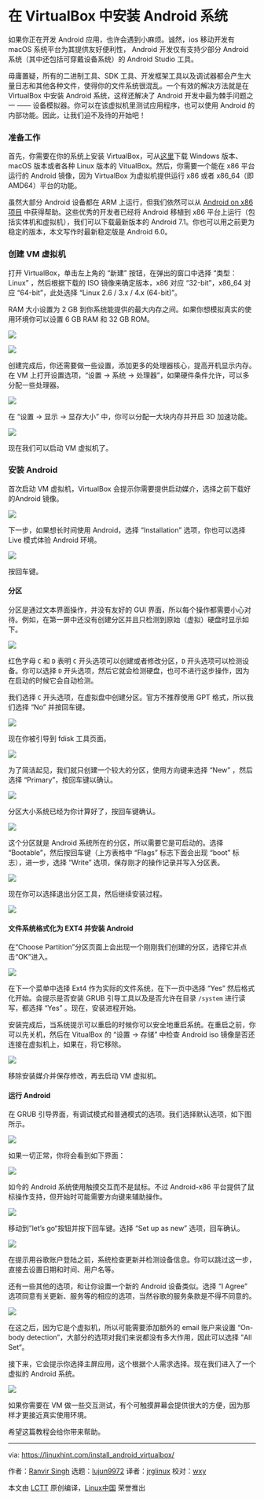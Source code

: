 在 VirtualBox 中安装 Android 系统
======

如果你正在开发 Android 应用，也许会遇到小麻烦。诚然，ios 移动开发有 macOS 系统平台为其提供友好便利性， Android 开发仅有支持少部分 Android 系统（其中还包括可穿戴设备系统）的 Android Studio 工具。

毋庸置疑，所有的二进制工具、SDK 工具、开发框架工具以及调试器都会产生大量日志和其他各种文件，使得你的文件系统很混乱。一个有效的解决方法就是在 VirtualBox 中安装 Android 系统，这样还解决了 Android 开发中最为棘手问题之一 —— 设备模拟器。你可以在该虚拟机里测试应用程序，也可以使用 Android 的内部功能。因此，让我们迫不及待的开始吧！

### 准备工作

首先，你需要在你的系统上安装 VirtualBox，可从[这里][1]下载 Windows 版本、macOS 版本或者各种 Linux 版本的 VitualBox。然后，你需要一个能在 x86 平台运行的 Android 镜像，因为 VirtualBox 为虚拟机提供运行 x86 或者 x86\_64（即 AMD64）平台的功能。

虽然大部分 Android 设备都在 ARM 上运行，但我们依然可以从 [Android on x86 项目][2] 中获得帮助。这些优秀的开发者已经将 Android 移植到 x86 平台上运行（包括实体机和虚拟机），我们可以下载最新版本的 Android 7.1。你也可以用之前更为稳定的版本，本文写作时最新稳定版是 Android 6.0。

### 创建 VM 虚拟机

打开 VirtualBox，单击左上角的 “新建” 按钮，在弹出的窗口中选择 “类型：Linux” ，然后根据下载的 ISO 镜像来确定版本，x86 对应 “32-bit”，x86_64 对应 “64-bit”，此处选择 “Linux 2.6 / 3.x / 4.x (64-bit)”。

RAM 大小设置为 2 GB 到你系统能提供的最大内存之间。如果你想模拟真实的使用环境你可以设置 6 GB RAM 和 32 GB ROM。

![][3]

![][4]

创建完成后，你还需要做一些设置，添加更多的处理器核心，提高开机显示内存。在 VM 上打开设置选项，“设置 -> 系统 -> 处理器”，如果硬件条件允许，可以多分配一些处理器。

![][5]

在 “设置 -> 显示 -> 显存大小” 中，你可以分配一大块内存并开启 3D 加速功能。

![][6]

现在我们可以启动 VM 虚拟机了。

### 安装 Android

首次启动 VM 虚拟机，VirtualBox 会提示你需要提供启动媒介，选择之前下载好的Android 镜像。

![][7]

下一步，如果想长时间使用 Android，选择 “Installation” 选项，你也可以选择 Live 模式体验 Android 环境。

![][8]

按回车键。

#### 分区

分区是通过文本界面操作，并没有友好的 GUI 界面，所以每个操作都需要小心对待。例如，在第一屏中还没有创建分区并且只检测到原始（虚拟）硬盘时显示如下。

![][9]

红色字母 `C` 和 `D` 表明 `C` 开头选项可以创建或者修改分区，`D` 开头选项可以检测设备。你可以选择 `D` 开头选项，然后它就会检测硬盘，也可不进行这步操作，因为在启动的时候它会自动检测。

我们选择 `C` 开头选项，在虚拟盘中创建分区。官方不推荐使用 GPT 格式，所以我们选择 “No” 并按回车键。

![][10]

现在你被引导到 fdisk 工具页面。

![][11]

为了简洁起见，我们就只创建一个较大的分区，使用方向键来选择 “New” ，然后选择 “Primary”，按回车键以确认。

![][12]

分区大小系统已经为你计算好了，按回车键确认。

![][13]

这个分区就是 Android 系统所在的分区，所以需要它是可启动的。选择 “Bootable”，然后按回车键（上方表格中 “Flags” 标志下面会出现 “boot” 标志），进一步，选择 “Write” 选项，保存刚才的操作记录并写入分区表。

![][14]

现在你可以选择退出分区工具，然后继续安装过程。

![][15]

#### 文件系统格式化为 EXT4 并安装 Android

在“Choose Partition”分区页面上会出现一个刚刚我们创建的分区，选择它并点击“OK”进入。

![][16]

在下一个菜单中选择 Ext4 作为实际的文件系统，在下一页中选择 “Yes” 然后格式化开始。会提示是否安装 GRUB 引导工具以及是否允许在目录 `/system` 进行读写，都选择 “Yes” 。现在，安装进程开始。

安装完成后，当系统提示可以重启的时候你可以安全地重启系统。在重启之前，你可以先关机，然后在 VitualBox 的 “设置 -> 存储” 中检查 Android iso 镜像是否还连接在虚拟机上，如果在，将它移除。

![][17]

移除安装媒介并保存修改，再去启动 VM 虚拟机。

#### 运行 Android

在 GRUB 引导界面，有调试模式和普通模式的选项。我们选择默认选项，如下图所示。

![][18]

如果一切正常，你将会看到如下界面：

![][19]

如今的 Android 系统使用触摸交互而不是鼠标。不过 Android-x86 平台提供了鼠标操作支持，但开始时可能需要方向键来辅助操作。

![][20]

移动到”let’s go“按钮并按下回车键。选择 “Set up as new” 选项，回车确认。

![][21]

在提示用谷歌账户登陆之前，系统检查更新并检测设备信息。你可以跳过这一步，直接去设置日期和时间、用户名等。

还有一些其他的选项，和让你设置一个新的 Android 设备类似。选择 “I Agree” 选项同意有关更新、服务等的相应的选项，当然谷歌的服务条款是不得不同意的。

![][22]

在这之后，因为它是个虚拟机，所以可能需要添加额外的 email 账户来设置 “On-body detection”，大部分的选项对我们来说都没有多大作用，因此可以选择 ”All Set“。

接下来，它会提示你选择主屏应用，这个根据个人需求选择。现在我们进入了一个虚拟的 Android 系统。

![][23]

如果你需要在 VM 做一些交互测试，有个可触摸屏幕会提供很大的方便，因为那样才更接近真实使用环境。

希望这篇教程会给你带来帮助。

--------------------------------------------------------------------------------

via: https://linuxhint.com/install_android_virtualbox/

作者：[Ranvir Singh][a]
选题：[lujun9972](https://github.com/lujun9972)
译者：[jrglinux](https://github.com/jrglinux)
校对：[wxy](https://github.com/wxy)

本文由 [LCTT](https://github.com/LCTT/TranslateProject) 原创编译，[Linux中国](https://linux.cn/) 荣誉推出

[a]:https://linuxhint.com/author/sranvir155/
[1]:https://www.virtualbox.org/wiki/Downloads
[2]:http://www.android-x86.org/
[3]:https://linuxhint.com/wp-content/uploads/2018/08/a.png
[4]:https://linuxhint.com/wp-content/uploads/2018/08/a1.png
[5]:https://linuxhint.com/wp-content/uploads/2018/08/a2.png
[6]:https://linuxhint.com/wp-content/uploads/2018/08/a3.png
[7]:https://linuxhint.com/wp-content/uploads/2018/08/a4.png
[8]:https://linuxhint.com/wp-content/uploads/2018/08/a5.png
[9]:https://linuxhint.com/wp-content/uploads/2018/08/a6.png
[10]:https://linuxhint.com/wp-content/uploads/2018/08/a7.png
[11]:https://linuxhint.com/wp-content/uploads/2018/08/a8.png
[12]:https://linuxhint.com/wp-content/uploads/2018/08/a9.png
[13]:https://linuxhint.com/wp-content/uploads/2018/08/a10.png
[14]:https://linuxhint.com/wp-content/uploads/2018/08/a11.png
[15]:https://linuxhint.com/wp-content/uploads/2018/08/a12.png
[16]:https://linuxhint.com/wp-content/uploads/2018/08/a13.png
[17]:https://linuxhint.com/wp-content/uploads/2018/08/a14.png
[18]:https://linuxhint.com/wp-content/uploads/2018/08/a16.png
[19]:https://linuxhint.com/wp-content/uploads/2018/08/a17.png
[20]:https://linuxhint.com/wp-content/uploads/2018/08/a18.png
[21]:https://linuxhint.com/wp-content/uploads/2018/08/a19.png
[22]:https://linuxhint.com/wp-content/uploads/2018/08/a20.png
[23]:https://linuxhint.com/wp-content/uploads/2018/08/a21.png


